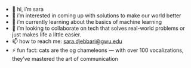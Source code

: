 - 👋 hi, i’m sara
- 👀 i’m interested in coming up with solutions to make our world better
- 🌱 i’m currently learning about the basics of machine learning
- 💞️ i’m looking to collaborate on tech that solves real-world problems or just makes life a little easier.
- 📫 how to reach me: sara.djebbari@gwu.edu
- ⚡ fun fact: cats are the og chameleons — with over 100 vocalizations, they’ve mastered the art of communication

<!---
sarabytee/sarabytee is a ✨ special ✨ repository because its `README.md` (this file) appears on your GitHub profile.
You can click the Preview link to take a look at your changes.
--->
